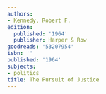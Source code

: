 ```yaml
---
authors:
- Kennedy, Robert F.
edition:
  published: '1964'
  publisher: Harper & Row
goodreads: '53207954'
isbn: ''
published: '1964'
subjects:
- politics
title: The Pursuit of Justice
---
```


